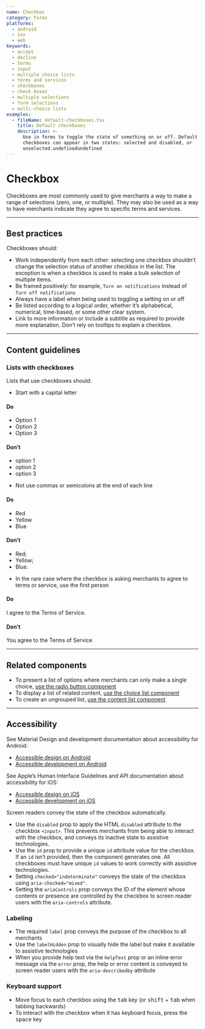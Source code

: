 ```yaml
---
name: Checkbox
category: Forms
platforms:
  - android
  - ios
  - web
keywords:
  - accept
  - decline
  - terms
  - input
  - multiple choice lists
  - terms and services
  - checkboxes
  - check boxes
  - multiple selections
  - form selections
  - multi-choice lists
examples:
  - fileName: default-checkboxes.tsx
    title: Default checkboxes
    description: >-
      Use in forms to toggle the state of something on or off. Default
      checkboxes can appear in two states: selected and disabled, or
      unselected.undefinedundefined
---
```


# Checkbox

Checkboxes are most commonly used to give merchants a way to make a range of selections (zero, one, or multiple). They may also be used as a way to have merchants indicate they agree to specific terms and services.

---

## Best practices

Checkboxes should:

- Work independently from each other: selecting one checkbox shouldn’t change
  the selection status of another checkbox in the list. The exception is when a
  checkbox is used to make a bulk selection of multiple items.
- Be framed positively: for example, `Turn on notifications` instead of
  `Turn off notifications`
- Always have a label when being used to toggling a setting on or off
- Be listed according to a logical order, whether it’s alphabetical, numerical,
  time-based, or some other clear system.
- Link to more information or include a subtitle as required to provide more
  explanation. Don’t rely on tooltips to explain a checkbox.

---

## Content guidelines

### Lists with checkboxes

Lists that use checkboxes should:

- Start with a capital letter

<!-- usageblock -->

#### Do

- Option 1
- Option 2
- Option 3

#### Don’t

- option 1
- option 2
- option 3

<!-- end -->

- Not use commas or semicolons at the end of each line

<!-- usageblock -->

#### Do

- Red
- Yellow
- Blue

#### Don’t

- Red;
- Yellow;
- Blue.

<!-- end -->

- In the rare case where the checkbox is asking merchants to agree to terms
  or service, use the first person

<!-- usageblock -->

#### Do

I agree to the Terms of Service.

#### Don’t

You agree to the Terms of Service

<!-- end -->

---

## Related components

- To present a list of options where merchants can only make a single choice, [use the radio button component](https://polaris.shopify.com/components/forms/radio-button)
- To display a list of related content, [use the choice list component](https://polaris.shopify.com/components/forms/choice-list)
- To create an ungrouped list, [use the content list component](https://polaris.shopify.com/components/lists-and-tables/list)

---

## Accessibility

<!-- content-for: android -->

See Material Design and development documentation about accessibility for Android:

- [Accessible design on Android](https://material.io/design/usability/accessibility.html)
- [Accessible development on Android](https://developer.android.com/guide/topics/ui/accessibility/)

<!-- /content-for -->

<!-- content-for: ios -->

See Apple’s Human Interface Guidelines and API documentation about accessibility for iOS:

- [Accessible design on iOS](https://developer.apple.com/design/human-interface-guidelines/ios/app-architecture/accessibility/)
- [Accessible development on iOS](https://developer.apple.com/accessibility/ios/)

<!-- /content-for -->

<!-- content-for: web -->

Screen readers convey the state of the checkbox automatically.

- Use the `disabled` prop to apply the HTML `disabled` attribute to the checkbox `<input>`. This prevents merchants from being able to interact with the checkbox, and conveys its inactive state to assistive technologies.
- Use the `id` prop to provide a unique `id` attribute value for the checkbox. If an `id` isn’t provided, then the component generates one. All checkboxes must have unique `id` values to work correctly with assistive technologies.
- Setting `checked="indeterminate"` conveys the state of the checkbox using `aria-checked="mixed"`.
- Setting the `ariaControls` prop conveys the ID of the element whose contents or presence are controlled by the checkbox to screen reader users with the `aria-controls` attribute.

### Labeling

- The required `label` prop conveys the purpose of the checkbox to all merchants
- Use the `labelHidden` prop to visually hide the label but make it available to assistive technologies
- When you provide help text via the `helpText` prop or an inline error message via the `error` prop, the help or error content is conveyed to screen reader users with the `aria-describedby` attribute

### Keyboard support

- Move focus to each checkbox using the <kbd>tab</kbd> key (or <kbd>shift</kbd> + <kbd>tab</kbd> when tabbing backwards)
- To interact with the checkbox when it has keyboard focus, press the <kbd>space</kbd> key

<!-- /content-for -->
